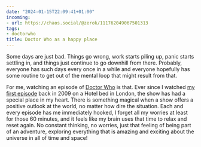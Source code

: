 ```yaml
---
date: "2024-01-15T22:09:41+01:00"
incoming:
- url: https://chaos.social/@zerok/111762049067501313
tags:
- doctorwho
title: Doctor Who as a happy place
---
```


Some days are just bad. Things go wrong, work starts piling up, panic starts settling in, and  things just continue to go downhill from there. Probably, everyone has such days every once in a while and everyone hopefully has some routine to get out of the mental loop that might result from that.

For me, watching an episode of [Doctor Who](https://en.wikipedia.org/wiki/Doctor_Who) is that. Ever since I watched [my first episode](https://en.wikipedia.org/wiki/Doctor_Who_(series_1)) back in 2009 on a Hotel bed in London, the show has had a special place in my heart. There is something magical when a show offers a positive outlook at the world, no matter how dire the situation. Each and every episode has me immediately hooked, I forget all my worries at least for those 60 minutes, and it feels like my brain uses that time to relax and reset again. No constant thinking, no worries, just that feeling of being part of an adventure, exploring everything that is amazing and exciting about the universe in all of time and space!
